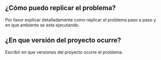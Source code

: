 ## ¿Cómo puedo replicar el problema?
Por favor explicar detalladamente como replicar el problema paso a paso y en que ambiente se esta ejecutando.
## ¿En que versión del proyecto ocurre?
Escribir en que versiones del proyecto ocurre el problema.
